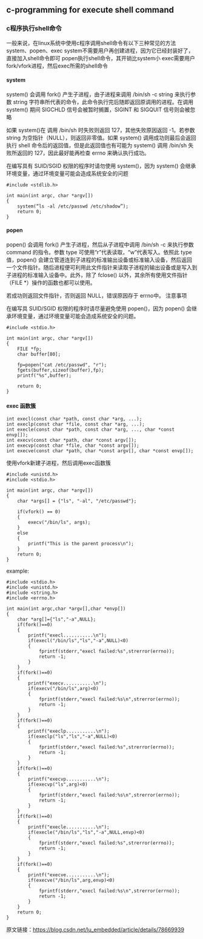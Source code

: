## c-programming for execute shell command


### c程序执行shell命令
一般来说，在linux系统中使用c程序调用shell命令有以下三种常见的方法system、popen、exec
system不需要用户再创建进程，因为它已经封装好了，直接加入shell命令即可
popen执行shell命令，其开销比system小
exec需要用户fork/vfork进程，然后exec所需的shell命令

#### system
system() 会调用 fork() 产生子进程，由子进程来调用 /bin/sh -c string 来执行参数 string 字符串所代表的命令，此命令执行完后随即返回原调用的进程。在调用 system() 期间 SIGCHLD 信号会被暂时搁置，SIGINT 和 SIGQUIT 信号则会被忽略

如果 system()在 调用 /bin/sh 时失败则返回 127，其他失败原因返回 -1。若参数 string 为空指针（NULL），则返回非零值。如果 system() 调用成功则最后会返回执行 shell 命令后的返回值，但是此返回值也有可能为 system() 调用 /bin/sh 失败所返回的 127，因此最好能再检查 errno 来确认执行成功。

在编写具有 SUID/SGID 权限的程序时请勿使用 system()，因为 system() 会继承环境变量，通过环境变量可能会造成系统安全的问题
```
#include <stdlib.h>

int main(int argc, char *argv[])
{
	system(“ls -al /etc/passwd /etc/shadow”);
	return 0;
}
```

#### popen
popen() 会调用 fork() 产生子进程，然后从子进程中调用 /bin/sh -c 来执行参数 command 的指令。参数 type 可使用“r”代表读取，“w”代表写入。依照此 type 值，popen() 会建立管道连到子进程的标准输出设备或标准输入设备，然后返回一个文件指针。随后进程便可利用此文件指针来读取子进程的输出设备或是写入到子进程的标准输入设备中。此外，除了 fclose() 以外，其余所有使用文件指针（FILE *）操作的函数也都可以使用。


若成功则返回文件指针，否则返回 NULL，错误原因存于 errno中。
注意事项

在编写具 SUID/SGID 权限的程序时请尽量避免使用 popen()，因为 popen() 会继承环境变量，通过环境变量可能会造成系统安全的问题。

```
#include <stdio.h> 

int main(int argc, char *argv[])
{ 
	FILE *fp; 
	char buffer[80]; 
	
	fp=popen("cat /etc/passwd", "r"); 
	fgets(buffer,sizeof(buffer),fp); 
	printf("%s",buffer); 
	
	return 0;
}
```

#### exec 函数簇
```
int execl(const char *path, const char *arg, ...); 
int execlp(const char *file, const char *arg, ...);    
int execle(const char *path, const char *arg, ..., char *const envp[]);    
int execv(const char *path, char *const argv[]);    
int execvp(const char *file, char *const argv[]);    
int execve(const char *path, char *const argv[], char *const envp[]);
```

使用vfork新建子进程，然后调用exec函数簇

```
#include <unistd.h>
#include <stdio.h>

int main(int argc, char *argv[])
{
    char *args[] = {"ls", "-al", "/etc/passwd"};

    if(vfork() == 0)
    {
        execv("/bin/ls", args);
    }
    else
    {        
        printf("This is the parent process\n");
    }
    return 0;
}

```

example:

```
#include <stdio.h>
#include <unistd.h>
#include <string.h>
#include <errno.h>

int main(int argc,char *argv[],char *envp[])
{
	char *arg[]={"ls","-a",NULL};
	if(fork()==0)
	{
		printf("execl...........\n");
		if(execl("/bin/ls","ls","-a",NULL)<0)
		{
			fprintf(stderr,"execl failed:%s",strerror(errno));
			return -1;
		}
	}
	if(fork()==0)
	{
		printf("execv...........\n");
		if(execv("/bin/ls",arg)<0)
		{
			fprintf(stderr,"execl failed:%s\n",strerror(errno));
			return -1;
		}
	}
	if(fork()==0)
	{
		printf("execlp...........\n");
		if(execlp("ls","ls","-a",NULL)<0)
		{
			fprintf(stderr,"execl failed:%s",strerror(errno));
			return -1;
		}
	}
	if(fork()==0)
	{
		printf("execvp...........\n");
		if(execvp("ls",arg)<0)
		{
			fprintf(stderr,"execl failed:%s\n",strerror(errno));
			return -1;
		}
	}
	if(fork()==0)
	{
		printf("execle...........\n");
		if(execle("/bin/ls","ls","-a",NULL,envp)<0)
		{
			fprintf(stderr,"execl failed:%s",strerror(errno));
			return -1;
		}
	}
	if(fork()==0)
	{
		printf("execve...........\n");
		if(execve("/bin/ls",arg,envp)<0)
		{
			fprintf(stderr,"execl failed:%s\n",strerror(errno));
			return -1;
		}
	}
	return 0;
}
```
原文链接：https://blog.csdn.net/lu_embedded/article/details/78669939